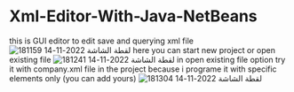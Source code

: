 # Xml-Editor-With-Java-NetBeans
this is GUI editor to edit save and querying xml file
![لقطة الشاشة 2022-11-14 181159](https://user-images.githubusercontent.com/76242620/201734436-77952d71-f074-4f14-a6f7-93cc83daa907.png)
here you can start new project or open existing file
![لقطة الشاشة 2022-11-14 181241](https://user-images.githubusercontent.com/76242620/201734441-e5175256-1d02-4f32-be13-8982d5acc0c0.png)
in open existing file option try it with company.xml file in the project because i programe it with specific elements only (you can add yours)
![لقطة الشاشة 2022-11-14 181304](https://user-images.githubusercontent.com/76242620/201734463-9f4d6c95-a9d4-4eb1-b824-fd5374005c6c.png)
